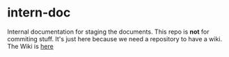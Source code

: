 intern-doc
==========

Internal documentation for staging the documents.
This repo is **not** for commiting stuff. It's just here because we need
a repository to have a wiki. The Wiki is [here](https://github.com/Qabel/intern-doc/wiki)
